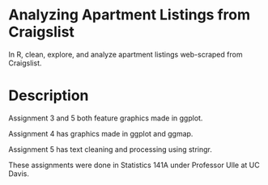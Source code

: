 # Analyzing Apartment Listings from Craigslist
In R, clean, explore, and analyze apartment listings web-scraped from Craigslist.

# Description
Assignment 3 and 5 both feature graphics made in ggplot.

Assignment 4 has graphics made in ggplot and ggmap.

Assignment 5 has text cleaning and processing using stringr.

These assignments were done in Statistics 141A under Professor Ulle at UC Davis.
